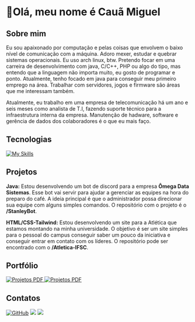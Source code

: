 # 👋Olá, meu nome é Cauã Miguel

## Sobre mim
  Eu sou apaixonado por computação e pelas coisas que envolvem o baixo nível de comunicação com a máquina. Adoro mexer, estudar e quebrar sistemas operacionais. Eu uso arch linux, btw.
Pretendo focar em uma carreira de desenvolvimento com java, C/C++, PHP ou algo do tipo, mas entendo que a linguagem não importa muito, eu gosto de programar e ponto. Atualmente, tenho focado em java para conseguir meu primeiro emprego na área.
Trabalhar com servidores, jogos e firmware são áreas que me interessam também.

Atualmente, eu trabalho em uma empresa de telecomunicação há um ano e seis meses como analista de T.I, fazendo suporte técnico para a infraestrutura interna da empresa. Manutenção de hadware, software e gerência de dados dos colaboradores é o que eu mais faço.

## Tecnologias

[![My Skills](https://skillicons.dev/icons?i=java,html,css,arch,discord,idea,raspberrypi,threejs,sqlite,js)](https://skillicons.dev)

## Projetos
**Java:** Estou desenvolvendo um bot de discord para a empresa **Ômega Data Sistemas**. Esse bot vai servir para ajudar a gerenciar as equipes na hora do preparo do café. 
A ideia principal é que o administrador possa direcionar sua equipe com alguns simples comandos. O repositório com o projeto é o **/StanleyBot**.
  
**HTML/CSS-Tailwind:** Estou desenvolvendo um site para a Atlética que estamos montando na minha universidade. O objetivo é ser um site simples para o pessoal do campus conseguir saber um pouco da iniciativa e conseguir entrar em contato com os líderes.
O repositório pode ser encontrado com o **/Atletica-IFSC**.

## Portfólio

<a href="https://github.com/user-attachments/files/17003416/Portfolio.pdf" target="_blank">
  <img loading="lazy" src="https://img.shields.io/badge/-Portfólio-%23000000?style=for-the-badge&logo=adobe&logoColor=white" alt="Projetos PDF">
</a>

<a href="https://github.com/user-attachments/files/17003494/Colecao.de.projetos.pdf" target="_blank">
  <img loading="lazy" src="https://img.shields.io/badge/-Coleção de projetos-%23000000?style=for-the-badge&logo=adobe&logoColor=white" alt="Projetos PDF">
</a>

## Contatos

<div>
<a href="https://github.com/Caua-miguel/" target="_blank"><img loading="lazy" src="https://img.shields.io/badge/-GitHub-%23121011?style=for-the-badge&logo=github&logoColor=white" alt="GitHub"></a>
<a href = "mailto:caua.sudol@gmail.com"><img loading="lazy" src="https://img.shields.io/badge/Gmail-D14836?style=for-the-badge&logo=gmail&logoColor=white" target="_blank"></a>
<a href="https:/www.linkedin.com/in/caua-miguel/" target="_blank"><img loading="lazy" src="https://img.shields.io/badge/-LinkedIn-%230077B5?style=for-the-badge&logo=linkedin&logoColor=white" target="_blank"></a>   
</div>




<!---
Caua-miguel/Caua-miguel is a ✨ special ✨ repository because its `README.md` (this file) appears on your GitHub profile.
You can click the Preview link to take a look at your changes.
--->
